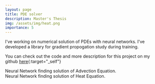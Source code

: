 ```yaml
---
layout: page
title: PDE solver
description: Master's Thesis
img: /assets/img/heat.png
importance: 5
---
```



I've working on numerical solution of PDEs with neural networks. I've developed a library for gradient propogation study during training.

You can check out the code and more description for this project on my github [here](https://github.com/pooyasf/DGM){:target="_self"}

<div class="row">
    <div class="col-sm mt-3 mt-md-0">
        <img class="img-fluid rounded z-depth-1" src="{{ '/assets/img/advection_anim.gif' | relative_url }}" alt="" title="example image"/>
    </div>
</div>
<div class="caption">
    Neural Network finding solution of Advection Equation.
</div>


<div class="row">
    <div class="col-sm mt-3 mt-md-0">
        <img class="img-fluid rounded z-depth-1" src="{{ '/assets/img/heat_anim.gif' | relative_url }}" alt="" title="example image"/>
    </div>
</div>
<div class="caption">
    Neural Network finding solution of Heat Equation.
</div>
